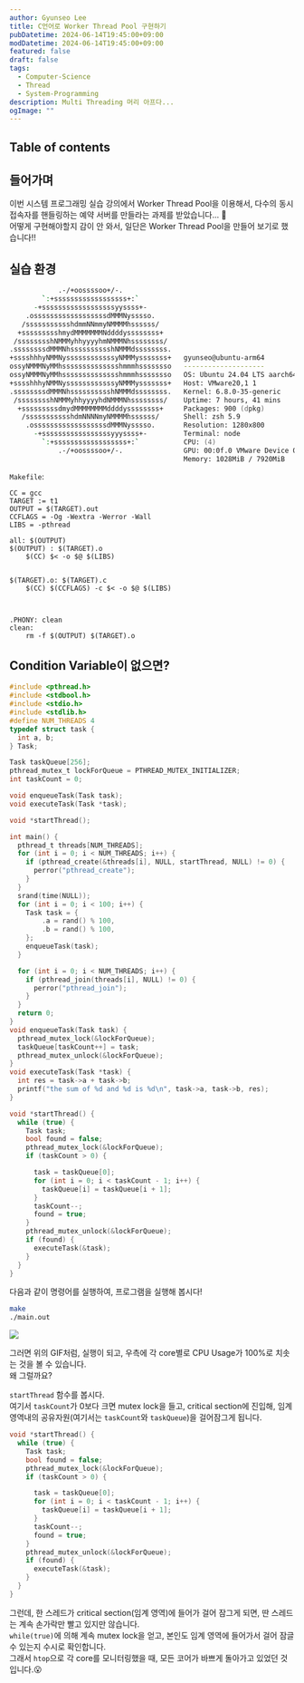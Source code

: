 ```yaml
---
author: Gyunseo Lee
title: C언어로 Worker Thread Pool 구현하기
pubDatetime: 2024-06-14T19:45:00+09:00
modDatetime: 2024-06-14T19:45:00+09:00
featured: false
draft: false
tags:
  - Computer-Science
  - Thread
  - System-Programming
description: Multi Threading 머리 아프다...
ogImage: ""
---
```


## Table of contents

## 들어가며

이번 시스템 프로그래밍 실습 강의에서 Worker Thread Pool을 이용해서, 다수의 동시 접속자를 핸들링하는 예약 서버를 만들라는 과제를 받았습니다... 🥲  
어떻게 구현해야할지 감이 안 와서, 일단은 Worker Thread Pool을 만들어 보기로 했습니다!!

## 실습 환경

```zsh
            .-/+oossssoo+/-.
        `:+ssssssssssssssssss+:`
      -+ssssssssssssssssssyyssss+-
    .ossssssssssssssssssdMMMNysssso.
   /ssssssssssshdmmNNmmyNMMMMhssssss/
  +ssssssssshmydMMMMMMMNddddyssssssss+
 /sssssssshNMMMyhhyyyyhmNMMMNhssssssss/
.ssssssssdMMMNhsssssssssshNMMMdssssssss.
+sssshhhyNMMNyssssssssssssyNMMMysssssss+   gyunseo@ubuntu-arm64
ossyNMMMNyMMhsssssssssssssshmmmhssssssso   --------------------
ossyNMMMNyMMhsssssssssssssshmmmhssssssso   OS: Ubuntu 24.04 LTS aarch64
+sssshhhyNMMNyssssssssssssyNMMMysssssss+   Host: VMware20,1 1
.ssssssssdMMMNhsssssssssshNMMMdssssssss.   Kernel: 6.8.0-35-generic
 /sssssssshNMMMyhhyyyyhdNMMMNhssssssss/    Uptime: 7 hours, 41 mins
  +sssssssssdmydMMMMMMMMddddyssssssss+     Packages: 900 (dpkg)
   /ssssssssssshdmNNNNmyNMMMMhssssss/      Shell: zsh 5.9
    .ossssssssssssssssssdMMMNysssso.       Resolution: 1280x800
      -+sssssssssssssssssyyyssss+-         Terminal: node
        `:+ssssssssssssssssss+:`           CPU: (4)
            .-/+oossssoo+/-.               GPU: 00:0f.0 VMware Device 0406
                                           Memory: 1028MiB / 7920MiB
```

`Makefile`:

```plaintext
CC = gcc
TARGET := t1
OUTPUT = $(TARGET).out
CCFLAGS = -Og -Wextra -Werror -Wall
LIBS = -pthread

all: $(OUTPUT)
$(OUTPUT) : $(TARGET).o
	$(CC) $< -o $@ $(LIBS)


$(TARGET).o: $(TARGET).c
	$(CC) $(CCFLAGS) -c $< -o $@ $(LIBS)



.PHONY: clean
clean:
	rm -f $(OUTPUT) $(TARGET).o
```

## Condition Variable이 없으면?

```c
#include <pthread.h>
#include <stdbool.h>
#include <stdio.h>
#include <stdlib.h>
#define NUM_THREADS 4
typedef struct task {
  int a, b;
} Task;

Task taskQueue[256];
pthread_mutex_t lockForQueue = PTHREAD_MUTEX_INITIALIZER;
int taskCount = 0;

void enqueueTask(Task task);
void executeTask(Task *task);

void *startThread();

int main() {
  pthread_t threads[NUM_THREADS];
  for (int i = 0; i < NUM_THREADS; i++) {
    if (pthread_create(&threads[i], NULL, startThread, NULL) != 0) {
      perror("pthread_create");
    }
  }
  srand(time(NULL));
  for (int i = 0; i < 100; i++) {
    Task task = {
        .a = rand() % 100,
        .b = rand() % 100,
    };
    enqueueTask(task);
  }

  for (int i = 0; i < NUM_THREADS; i++) {
    if (pthread_join(threads[i], NULL) != 0) {
      perror("pthread_join");
    }
  }
  return 0;
}
void enqueueTask(Task task) {
  pthread_mutex_lock(&lockForQueue);
  taskQueue[taskCount++] = task;
  pthread_mutex_unlock(&lockForQueue);
}
void executeTask(Task *task) {
  int res = task->a + task->b;
  printf("the sum of %d and %d is %d\n", task->a, task->b, res);
}

void *startThread() {
  while (true) {
    Task task;
    bool found = false;
    pthread_mutex_lock(&lockForQueue);
    if (taskCount > 0) {

      task = taskQueue[0];
      for (int i = 0; i < taskCount - 1; i++) {
        taskQueue[i] = taskQueue[i + 1];
      }
      taskCount--;
      found = true;
    }
    pthread_mutex_unlock(&lockForQueue);
    if (found) {
      executeTask(&task);
    }
  }
}
```

다음과 같이 명령어를 실행하여, 프로그램을 실행해 봅시다!

```zsh
make
./main.out
```

![](https://res.cloudinary.com/gyunseo-blog/image/upload/f_auto/v1718367734/Screen_Recording_2024-06-14_at_21.20.01_e54yyc.gif)

그러면 위의 GIF처럼, 실행이 되고, 우측에 각 core별로 CPU Usage가 100%로 치솟는 것을 볼 수 있습니다.  
왜 그럴까요?

`startThread` 함수를 봅시다.  
여기서 `taskCount`가 0보다 크면 mutex lock을 들고, critical section에 진입해, 임계 영역내의 공유자원(여기서는 `taskCount`와 `taskQueue`)을 걸어잠그게 됩니다.

```c
void *startThread() {
  while (true) {
    Task task;
    bool found = false;
    pthread_mutex_lock(&lockForQueue);
    if (taskCount > 0) {

      task = taskQueue[0];
      for (int i = 0; i < taskCount - 1; i++) {
        taskQueue[i] = taskQueue[i + 1];
      }
      taskCount--;
      found = true;
    }
    pthread_mutex_unlock(&lockForQueue);
    if (found) {
      executeTask(&task);
    }
  }
}
```

그런데, 한 스레드가 critical section(임계 영역)에 들어가 걸어 잠그게 되면, 딴 스레드는 계속 손가락만 빨고 있지만 않습니다.  
`while(true)`에 의해 계속 mutex lock을 얻고, 본인도 임계 영역에 들어가서 걸어 잠글 수 있는지 수시로 확인합니다.  
그래서 `htop`으로 각 core를 모니터링했을 때, 모든 코어가 바쁘게 돌아가고 있었던 것입니다.😮
